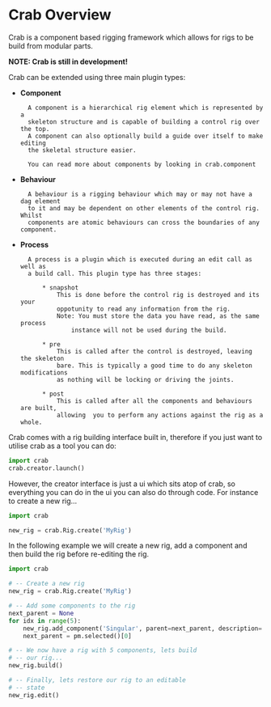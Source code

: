 # Crab Overview
Crab is a component based rigging framework which allows for
rigs to be build from modular parts.

__NOTE: Crab is still in development!__

Crab can be extended using three main plugin types:

* __Component__

        A component is a hierarchical rig element which is represented by a 
        skeleton structure and is capable of building a control rig over the top.
        A component can also optionally build a guide over itself to make editing
        the skeletal structure easier.
        
        You can read more about components by looking in crab.component

* __Behaviour__

        A behaviour is a rigging behaviour which may or may not have a dag element
        to it and may be dependent on other elements of the control rig. Whilst
        components are atomic behaviours can cross the boundaries of any component.

* __Process__
    
        A process is a plugin which is executed during an edit call as well as
        a build call. This plugin type has three stages:
        
            * snapshot
                This is done before the control rig is destroyed and its your
                oppotunity to read any information from the rig. 
                Note: You must store the data you have read, as the same process
                    instance will not be used during the build.
            
            * pre
                This is called after the control is destroyed, leaving the skeleton
                bare. This is typically a good time to do any skeleton modifications
                as nothing will be locking or driving the joints.
            
            * post
                This is called after all the components and behaviours are built, 
                allowing  you to perform any actions against the rig as a whole.


Crab comes with a rig building interface built in, therefore if you just
want to utilise crab as a tool you can do:

```python
import crab
crab.creator.launch()
```

However, the creator interface is just a ui which sits atop of crab, so 
everything you can do in the ui you can also do through code. For instance
to create a new rig...

```python
import crab

new_rig = crab.Rig.create('MyRig')
```

In the following example we will create a new rig, add a component and then
build the rig before re-editing the rig.

```python
import crab

# -- Create a new rig
new_rig = crab.Rig.create('MyRig')

# -- Add some components to the rig
next_parent = None
for idx in range(5):
    new_rig.add_component('Singular', parent=next_parent, description='Demo')
    next_parent = pm.selected()[0]

# -- We now have a rig with 5 components, lets build
# -- our rig...
new_rig.build()

# -- Finally, lets restore our rig to an editable
# -- state
new_rig.edit()
```
